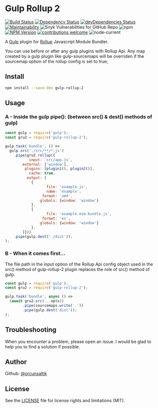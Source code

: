 # Gulp Rollup 2

[![Build Status](https://travis-ci.com/orcunsaltik/gulp-rollup-2.svg?branch=master)](https://travis-ci.com/orcunsaltik/gulp-rollup-2)
[![Dependency Status](https://david-dm.org/orcunsaltik/gulp-rollup-2.svg)](https://david-dm.org/orcunsaltik/gulp-rollup-2)
[![devDependencies Status](https://david-dm.org/orcunsaltik/gulp-rollup-2/dev-status.svg)](https://david-dm.org/orcunsaltik/gulp-rollup-2?type=dev)
[![Maintainability](https://api.codeclimate.com/v1/badges/035ff3499e767eb6b552/maintainability)](https://codeclimate.com/github/orcunsaltik/gulp-rollup-2/maintainability)
![Snyk Vulnerabilities for GitHub Repo](https://img.shields.io/snyk/vulnerabilities/github/orcunsaltik/gulp-rollup-2)
![npm](https://img.shields.io/npm/dt/gulp-rollup-2)
[![NPM Version](https://badge.fury.io/js/gulp-rollup-2.svg?style=flat)](https://npmjs.org/package/gulp-rollup-2)
[![contributions welcome](https://img.shields.io/badge/contributions-welcome-brightgreen.svg?style=flat)](https://github.com/orcunsaltik/gulp-rollup-2/issues)
![node-current](https://img.shields.io/node/v/gulp-rollup-2)

A [Gulp](https://www.npmjs.com/package/gulp) plugin for [Rollup](https://www.npmjs.com/package/rollup) Javascript Module Bundler.

You can use before or after any gulp plugins with Rollup Api.
Any map created by a gulp plugin like gulp-sourcemaps will be overriden if the
sourcemap option of the rollup config is set to true; 

## Install

``` bash
npm install --save-dev gulp-rollup-2
```

## Usage

### A - Inside the gulp pipe(): (between src() & dest() methods of gulp)

``` js
const gulp = require('gulp');
const gru2 = require('gulp-rollup-2');

gulp.task('bundle', () => 
  gulp.src('./src/**/*.js')
    .pipe(gru2.rollup({
           input: 'src/app.js',
        external: ['window'],
         plugins: [plugin1(), plugin2()],
           cache: true,
          output: [
            {
                   file: 'example.js',
                   name: 'example', 
                 format: 'umd',
                globals: {window: 'window'}
            },
            {
                   file: 'example.esm.bundle.js',
                 format: 'es',
                globals: {window: 'window'}
            },
        ]}))
    .pipe(gulp.dest('./dist'));
);
```
### B - When it comes first...

The file path in the input option of the Rollup Api config object used in the src() method of gulp-rollup-2 plugin replaces the role of src() method of gulp.

``` js
const gulp = require('gulp');
const gru2 = require('gulp-rollup-2');

gulp.task('bundle', async () =>
  (await gru2.src(...opts))
        .pipe(sourcemaps.write('.'))
        .pipe(gulp.dest('dist'));
);
```

## Troubleshooting

When you encounter a problem, please open an issue. I would be glad to help you to find a solution if possible.

## Author

Github: [@orcunsaltik](https://github.com/orcunsaltik)

## License

See the [LICENSE](LICENSE) file for license rights and limitations (MIT).